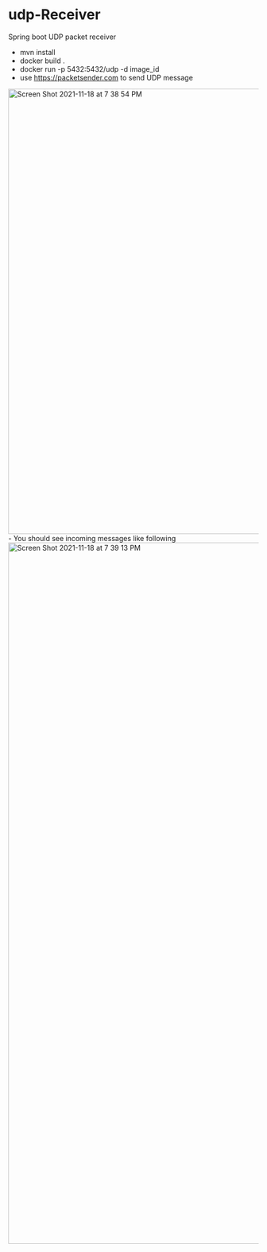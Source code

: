 # udp-Receiver
Spring boot UDP packet receiver
- mvn install
- docker build .
- docker run -p 5432:5432/udp -d image_id
- use https://packetsender.com to send UDP message
<img width="894" alt="Screen Shot 2021-11-18 at 7 38 54 PM" src="https://user-images.githubusercontent.com/627361/142446985-3a08de41-e515-41e4-82d5-035d884abdb6.png">
- You should see incoming messages like following
<img width="1408" alt="Screen Shot 2021-11-18 at 7 39 13 PM" src="https://user-images.githubusercontent.com/627361/142447162-edb2f0b2-9094-4fa9-a5d0-13ae947aa68d.png">

